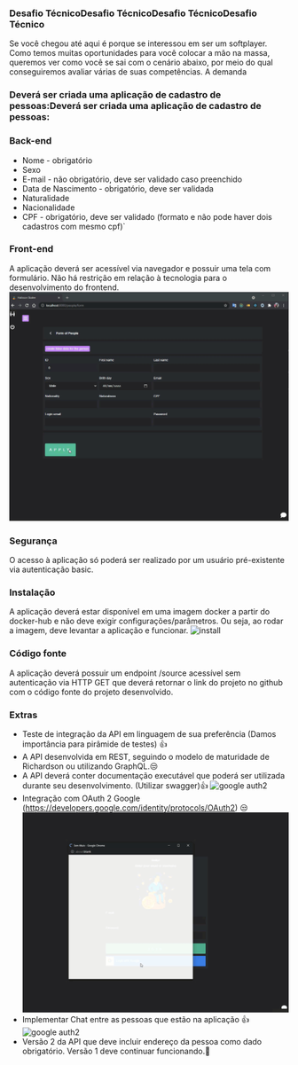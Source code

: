 ### Desafio TécnicoDesafio TécnicoDesafio TécnicoDesafio Técnico
Se você chegou até aqui é porque se interessou em ser um softplayer. Como temos muitas oportunidades para você colocar a mão na massa, queremos ver como você se sai com o cenário abaixo, por meio do qual conseguiremos avaliar várias de suas competências.
A demanda

### Deverá ser criada uma aplicação de cadastro de pessoas:Deverá ser criada uma aplicação de cadastro de pessoas:

### Back-end 
- 	Nome - obrigatório
- 	Sexo
- 	E-mail - não obrigatório, deve ser validado caso preenchido
- 	Data de Nascimento - obrigatório, deve ser validada
- 	Naturalidade
- 	Nacionalidade
- 	CPF - obrigatório, deve ser validado (formato e não pode haver dois cadastros com mesmo cpf)`

### Front-end
A aplicação deverá ser acessível via navegador e possuir uma tela com formulário. Não há restrição em relação à tecnologia para o desenvolvimento do frontend.
![person](https://github.com/h4liss0n/softplan-dev/blob/main/readme/create%20new%20person.gif)



### Segurança
O acesso à aplicação só poderá ser realizado por um usuário pré-existente via autenticação basic.

### Instalação
A aplicação deverá estar disponível em uma imagem docker a partir do docker-hub e não deve exigir configurações/parâmetros. Ou seja, ao rodar a imagem, deve levantar a aplicação e funcionar.
![install](https://github.com/h4liss0n/softplan-dev/blob/main/readme/install.gif)


### Código fonte
A aplicação deverá possuir um endpoint /source acessível sem autenticação via HTTP GET que deverá retornar o link do projeto no github com o código fonte do projeto desenvolvido.

### Extras
-	Teste de integração da API em linguagem de sua preferência (Damos importância para pirâmide de testes) 👍
-	A API desenvolvida em REST, seguindo o modelo de maturidade de Richardson ou utilizando GraphQL.😒
-	A API deverá conter documentação executável que poderá ser utilizada durante seu desenvolvimento. (Utilizar swagger)👍
![google auth2](https://github.com/h4liss0n/softplan-dev/blob/main/readme/sawgger.gif)
-	Integração com OAuth 2 Google (https://developers.google.com/identity/protocols/OAuth2) 😒
![google auth2](https://github.com/h4liss0n/softplan-dev/blob/main/readme/google-auth2.gif)
-	Implementar Chat entre as pessoas que estão na aplicação 👍
![google auth2](https://github.com/h4liss0n/softplan-dev/blob/main/readme/chat.gif)
-	Versão 2 da API que deve incluir endereço da pessoa como dado obrigatório. Versão 1 deve continuar funcionando.🤣
